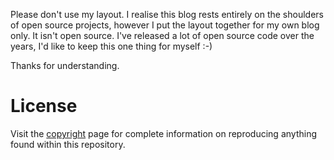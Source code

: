Please don't use my layout. I realise this blog rests entirely on the
shoulders of open source projects, however I put the layout together
for my own blog only. It isn't open source. I've released a lot of open
source code over the years, I'd like to keep this one thing for myself :-)

Thanks for understanding.

# License

Visit the [copyright](http://blog.jupo.org/copyright/) page for complete
information on reproducing anything found within this repository.
